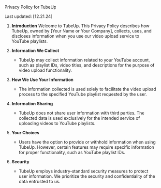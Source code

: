 Privacy Policy for TubeUp

Last updated: [12.21.24]

1. **Introduction**
   Welcome to TubeUp. This Privacy Policy describes how TubeUp, owned by [Your Name or Your Company], collects, uses, and discloses information when you use our video upload service to YouTube playlists.

2. **Information We Collect**
   - TubeUp may collect information related to your YouTube account, such as playlist IDs, video titles, and descriptions for the purpose of video upload functionality.

3. **How We Use Your Information**
   - The information collected is used solely to facilitate the video upload process to the specified YouTube playlist requested by the user.

4. **Information Sharing**
   - TubeUp does not share user information with third parties. The collected data is used exclusively for the intended service of uploading videos to YouTube playlists.

5. **Your Choices**
   - Users have the option to provide or withhold information when using TubeUp. However, certain features may require specific information for proper functionality, such as YouTube playlist IDs.

6. **Security**
   - TubeUp employs industry-standard security measures to protect user information. We prioritize the security and confidentiality of the data entrusted to us.

